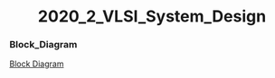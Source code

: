 <h1 align="center"> 2020_2_VLSI_System_Design </h1>

### Block_Diagram
[Block Diagram](https://github.com/wjdwls0630/2020_2_VLSI_System_Design/blob/master/Assignments/2020_Fall/2020Fall_EE714_Quiz1_2015104027_%E1%84%87%E1%85%A1%E1%86%A8%E1%84%8C%E1%85%A5%E1%86%BC%E1%84%8C%E1%85%B5%E1%86%AB.pdf)

<a href="./Assignments/2020_Fall/2020_Fall_EE714_Quiz1_2015104027_박정진.pdf" class="image fit"><img src="images/marr_pic.jpg" alt=""></a>
